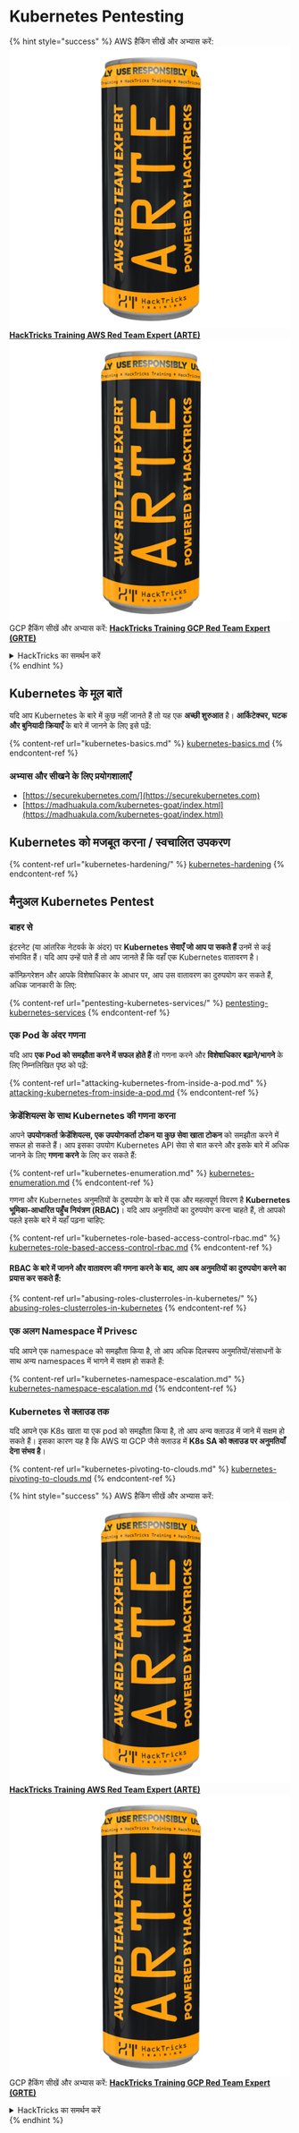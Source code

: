 # Kubernetes Pentesting

{% hint style="success" %}
AWS हैकिंग सीखें और अभ्यास करें:<img src="../../.gitbook/assets/image (1) (1) (1).png" alt="" data-size="line">[**HackTricks Training AWS Red Team Expert (ARTE)**](https://training.hacktricks.xyz/courses/arte)<img src="../../.gitbook/assets/image (1) (1) (1).png" alt="" data-size="line">\
GCP हैकिंग सीखें और अभ्यास करें: <img src="../../.gitbook/assets/image (2).png" alt="" data-size="line">[**HackTricks Training GCP Red Team Expert (GRTE)**<img src="../../.gitbook/assets/image (2).png" alt="" data-size="line">](https://training.hacktricks.xyz/courses/grte)

<details>

<summary>HackTricks का समर्थन करें</summary>

* [**सदस्यता योजनाएँ**](https://github.com/sponsors/carlospolop) देखें!
* **💬 [**Discord समूह**](https://discord.gg/hRep4RUj7f) या [**टेलीग्राम समूह**](https://t.me/peass) में शामिल हों या **Twitter** 🐦 [**@hacktricks\_live**](https://twitter.com/hacktricks_live)** पर हमें फॉलो करें।**
* **हैकिंग ट्रिक्स साझा करें और** [**HackTricks**](https://github.com/carlospolop/hacktricks) और [**HackTricks Cloud**](https://github.com/carlospolop/hacktricks-cloud) गिटहब रिपोजिटरी में PR सबमिट करें।

</details>
{% endhint %}

## Kubernetes के मूल बातें

यदि आप Kubernetes के बारे में कुछ नहीं जानते हैं तो यह एक **अच्छी शुरुआत** है। **आर्किटेक्चर, घटक और बुनियादी क्रियाएँ** के बारे में जानने के लिए इसे पढ़ें:

{% content-ref url="kubernetes-basics.md" %}
[kubernetes-basics.md](kubernetes-basics.md)
{% endcontent-ref %}

### अभ्यास और सीखने के लिए प्रयोगशालाएँ

* [https://securekubernetes.com/](https://securekubernetes.com)
* [https://madhuakula.com/kubernetes-goat/index.html](https://madhuakula.com/kubernetes-goat/index.html)

## Kubernetes को मजबूत करना / स्वचालित उपकरण

{% content-ref url="kubernetes-hardening/" %}
[kubernetes-hardening](kubernetes-hardening/)
{% endcontent-ref %}

## मैनुअल Kubernetes Pentest

### बाहर से

इंटरनेट (या आंतरिक नेटवर्क के अंदर) पर **Kubernetes सेवाएँ जो आप पा सकते हैं** उनमें से कई संभावित हैं। यदि आप उन्हें पाते हैं तो आप जानते हैं कि वहाँ एक Kubernetes वातावरण है।

कॉन्फ़िगरेशन और आपके विशेषाधिकार के आधार पर, आप उस वातावरण का दुरुपयोग कर सकते हैं, अधिक जानकारी के लिए:

{% content-ref url="pentesting-kubernetes-services/" %}
[pentesting-kubernetes-services](pentesting-kubernetes-services/)
{% endcontent-ref %}

### एक Pod के अंदर गणना

यदि आप **एक Pod को समझौता करने में सफल होते हैं** तो गणना करने और **विशेषाधिकार बढ़ाने/भागने** के लिए निम्नलिखित पृष्ठ को पढ़ें:

{% content-ref url="attacking-kubernetes-from-inside-a-pod.md" %}
[attacking-kubernetes-from-inside-a-pod.md](attacking-kubernetes-from-inside-a-pod.md)
{% endcontent-ref %}

### क्रेडेंशियल्स के साथ Kubernetes की गणना करना

आपने **उपयोगकर्ता क्रेडेंशियल्स, एक उपयोगकर्ता टोकन या कुछ सेवा खाता टोकन** को समझौता करने में सफल हो सकते हैं। आप इसका उपयोग Kubernetes API सेवा से बात करने और इसके बारे में अधिक जानने के लिए **गणना करने** के लिए कर सकते हैं:

{% content-ref url="kubernetes-enumeration.md" %}
[kubernetes-enumeration.md](kubernetes-enumeration.md)
{% endcontent-ref %}

गणना और Kubernetes अनुमतियों के दुरुपयोग के बारे में एक और महत्वपूर्ण विवरण है **Kubernetes भूमिका-आधारित पहुँच नियंत्रण (RBAC)**। यदि आप अनुमतियों का दुरुपयोग करना चाहते हैं, तो आपको पहले इसके बारे में यहाँ पढ़ना चाहिए:

{% content-ref url="kubernetes-role-based-access-control-rbac.md" %}
[kubernetes-role-based-access-control-rbac.md](kubernetes-role-based-access-control-rbac.md)
{% endcontent-ref %}

#### RBAC के बारे में जानने और वातावरण की गणना करने के बाद, आप अब अनुमतियों का दुरुपयोग करने का प्रयास कर सकते हैं:

{% content-ref url="abusing-roles-clusterroles-in-kubernetes/" %}
[abusing-roles-clusterroles-in-kubernetes](abusing-roles-clusterroles-in-kubernetes/)
{% endcontent-ref %}

### एक अलग Namespace में Privesc

यदि आपने एक namespace को समझौता किया है, तो आप अधिक दिलचस्प अनुमतियों/संसाधनों के साथ अन्य namespaces में भागने में सक्षम हो सकते हैं:

{% content-ref url="kubernetes-namespace-escalation.md" %}
[kubernetes-namespace-escalation.md](kubernetes-namespace-escalation.md)
{% endcontent-ref %}

### Kubernetes से क्लाउड तक

यदि आपने एक K8s खाता या एक pod को समझौता किया है, तो आप अन्य क्लाउड में जाने में सक्षम हो सकते हैं। इसका कारण यह है कि AWS या GCP जैसे क्लाउड में **K8s SA को क्लाउड पर अनुमतियाँ देना संभव है**।

{% content-ref url="kubernetes-pivoting-to-clouds.md" %}
[kubernetes-pivoting-to-clouds.md](kubernetes-pivoting-to-clouds.md)
{% endcontent-ref %}

{% hint style="success" %}
AWS हैकिंग सीखें और अभ्यास करें:<img src="../../.gitbook/assets/image (1) (1) (1).png" alt="" data-size="line">[**HackTricks Training AWS Red Team Expert (ARTE)**](https://training.hacktricks.xyz/courses/arte)<img src="../../.gitbook/assets/image (1) (1) (1).png" alt="" data-size="line">\
GCP हैकिंग सीखें और अभ्यास करें: <img src="../../.gitbook/assets/image (2).png" alt="" data-size="line">[**HackTricks Training GCP Red Team Expert (GRTE)**<img src="../../.gitbook/assets/image (2).png" alt="" data-size="line">](https://training.hacktricks.xyz/courses/grte)

<details>

<summary>HackTricks का समर्थन करें</summary>

* [**सदस्यता योजनाएँ**](https://github.com/sponsors/carlospolop) देखें!
* **💬 [**Discord समूह**](https://discord.gg/hRep4RUj7f) या [**टेलीग्राम समूह**](https://t.me/peass) में शामिल हों या **Twitter** 🐦 [**@hacktricks\_live**](https://twitter.com/hacktricks_live)** पर हमें फॉलो करें।**
* **हैकिंग ट्रिक्स साझा करें और** [**HackTricks**](https://github.com/carlospolop/hacktricks) और [**HackTricks Cloud**](https://github.com/carlospolop/hacktricks-cloud) गिटहब रिपोजिटरी में PR सबमिट करें।

</details>
{% endhint %}
